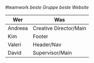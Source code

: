 #teamwork
*beste Gruppe beste Website*


| Wer           | Was                   |
|---------------|-----------------------|
| Andreea       | Creative Director/Main|
| Kim           | Footer                |
| Valeri        | Header/Nav            |
| David         | Supervisor/Main       | 